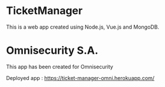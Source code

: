 # TicketManager
This is a web app created using Node.js, Vue.js and MongoDB.

# Omnisecurity S.A.
This app has been created for Omnisecurity

Deployed app : https://ticket-manager-omni.herokuapp.com/

